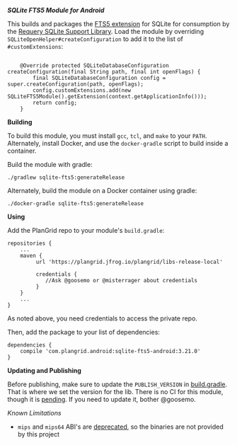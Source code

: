 ***SQLite FTS5 Module for Android***

This builds and packages the [FTS5 extension](https://sqlite.org/fts5.html) for SQLite for consumption by the [Requery SQLite Support Library](https://github.com/requery/sqlite-android). Load the module by overriding `SQLiteOpenHelper#createConfiguration` to add it to the list of `#customExtensions`:
```

    @Override protected SQLiteDatabaseConfiguration createConfiguration(final String path, final int openFlags) {
        final SQLiteDatabaseConfiguration config = super.createConfiguration(path, openFlags);
        config.customExtensions.add(new SQLiteFTS5Module().getExtension(context.getApplicationInfo()));
        return config;
    }
```

**Building**

To build this module, you must install `gcc`, `tcl`, and `make` to your `PATH`. Alternately, install Docker, and use the `docker-gradle` script to build inside a container.

Build the module with gradle:
```
./gradlew sqlite-fts5:generateRelease
```

Alternately, build the module on a Docker container using gradle:
```
./docker-gradle sqlite-fts5:generateRelease
```

**Using**

Add the PlanGrid repo to your module's `build.gradle`:
```
repositories {
    ...
    maven {
         url 'https://plangrid.jfrog.io/plangrid/libs-release-local'
         
         credentials {
            //Ask @goosemo or @misterrager about credentials
         }
    }
    ...
}
```

As noted above, you need credentials to access the private repo.

Then, add the package to your list of dependencies:
```
dependencies {
    compile 'com.plangrid.android:sqlite-fts5-android:3.21.0'
}
```

**Updating and Publishing**

Before publishing, make sure to update the `PUBLISH_VERSION` in [build.gradle](https://github.com/plangrid/SQLite-FTS5-Android/blob/master/sqlite-fts5/build.gradle). That is where we set the version for the lib. There is no CI for this module, though it is [pending](https://plangrid.atlassian.net/browse/AN-4130). If you need to update it, bother @goosemo.

*Known Limitations*
- `mips` and `mips64` ABI's are [deprecated](https://developer.android.com/ndk/guides/mips.html), so the binaries are not provided by this project
